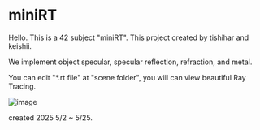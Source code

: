 # miniRT

Hello. This is a 42 subject "miniRT".
This project created by tishihar and keishii.

We implement object specular, specular reflection, refraction, and metal.

You can edit "*.rt file" at "scene folder", you will can view beautiful Ray Tracing.

![image](https://github.com/user-attachments/assets/59d98255-3bc9-4d20-b337-1370583ed503)

created 2025 5/2 ~ 5/25.
